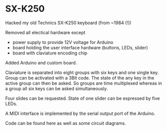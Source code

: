 SX-K250
=======

Hacked my old Technics SX-K250 keyboard (from ~1984 (!))

Removed all electical hardware except 
  - power supply to provide 12V voltage for Arduino
  - board holding the user interface hardware (buttons, LEDs, slider)
  - board with claviature encoding chip
  
Added Arduino and custom board.

Claviature is separated into eight groups with six keys and one single key. 
Group can be activated with a 3Bit code. The state of the any key in the 
active group can then be asked.
So groups are time multiplexed whereas in a group all six keys can be asked
simultaneously.

Four slides can be requested. State of one slider can be expressed by five
LEDs.

A MIDI interface is implemented by the serial output port of the Arduino.

Code can be found here as well as some circuit diagrams.
